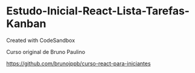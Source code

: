# Estudo-Inicial-React-Lista-Tarefas-Kanban
Created with CodeSandbox

Curso original de Bruno Paulino

https://github.com/brunojppb/curso-react-para-iniciantes
